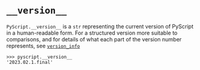 # `__version__`

`PyScript.__version__` is a `str` representing the current version of PyScript in a human-readable form. For a structured version more suitable to comparisons, and for details of what each part of the version number represents, see [`version_info`](version_info.md)

```shell
>>> pyscript.__version__
'2023.02.1.final'
```
